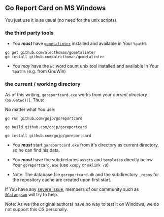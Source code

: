 ## Go Report Card on MS Windows

You just use it is as usual (no need for the unix scripts).

### the third party tools

- You ***must*** have [`gometalinter`]() installed and available in Your `%path%`

```
go get github.com/alecthomas/gometalinter
go install github.com/alecthomas/gometalinter
```

- You *may* have the `wc` word count unix tool installed and available in Your `%path%` (e.g. from GnuWin)

### the current / working directory

As of this writing, `goreportcard.exe` works from your *current directory* (`os.Getwd()`). Thus:

No matter what You use:

	go run github.com/gojp/goreportcard 

	go build github.com/gojp/goreportcard

	go install github.com/gojp/goreportcard

- You ***must*** start `goreportcard.exe` from it's directory as current directory, so he can find his data.

- You ***must*** have the subdiretories `assets` and `templates` directly below Your `goreportcard.exe` (use `xcopy` or `mklink /D`)

- Note: The database file `goreportcard.db` and the subdirectory `_repos` for the repository cache are created upon first start.

If You have any [severe issue](https://github.com/gojp/goreportcard/issues), members of our community such as [`@GoLangsam`](https://github.com/GoLangsam) will try to help.

Note: As we (the original authors) have no way to test it on Windows, we do not support this OS personally.

